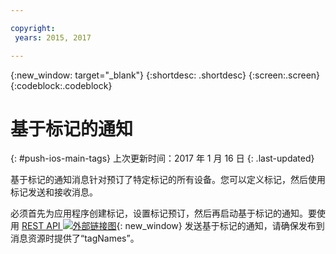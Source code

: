 ```yaml
---

copyright:
 years: 2015, 2017

---
```


{:new_window: target="_blank"}
{:shortdesc: .shortdesc}
{:screen:.screen}
{:codeblock:.codeblock}

# 基于标记的通知 
{: #push-ios-main-tags}
上次更新时间：2017 年 1 月 16 日
{: .last-updated}

基于标记的通知消息针对预订了特定标记的所有设备。您可以定义标记，然后使用标记发送和接收消息。 

必须首先为应用程序创建标记，设置标记预订，然后再启动基于标记的通知。要使用 [REST API ![外部链接图](../../icons/launch-glyph.svg "外部链接图标")](https://mobile.{DomainName}/imfpush/ "外部链接图标"){: new_window} 发送基于标记的通知，请确保发布到消息资源时提供了“tagNames”。 
